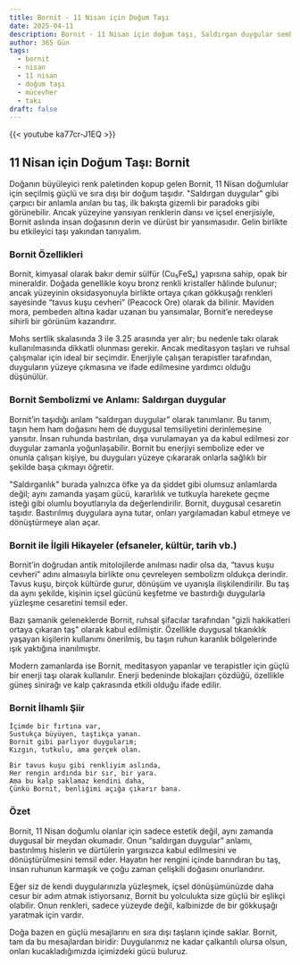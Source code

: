 ```yaml
---
title: Bornit - 11 Nisan için Doğum Taşı
date: 2025-04-11
description: Bornit - 11 Nisan için doğum taşı, Saldırgan duygular sembolü. Bu özel taşın derin anlamını öğrenin.
author: 365 Gün
tags:
  - bornit
  - nisan
  - 11 nisan
  - doğum taşı
  - mücevher
  - takı
draft: false
---
```


{{< youtube ka77cr-J1EQ >}}


## 11 Nisan için Doğum Taşı: Bornit

Doğanın büyüleyici renk paletinden kopup gelen Bornit, 11 Nisan doğumlular için seçilmiş güçlü ve sıra dışı bir doğum taşıdır. "Saldırgan duygular" gibi çarpıcı bir anlamla anılan bu taş, ilk bakışta gizemli bir paradoks gibi görünebilir. Ancak yüzeyine yansıyan renklerin dansı ve içsel enerjisiyle, Bornit aslında insan doğasının derin ve dürüst bir yansımasıdır. Gelin birlikte bu etkileyici taşı yakından tanıyalım.

### Bornit Özellikleri

Bornit, kimyasal olarak bakır demir sülfür (Cu₅FeS₄) yapısına sahip, opak bir mineraldir. Doğada genellikle koyu bronz renkli kristaller hâlinde bulunur; ancak yüzeyinin oksidasyonuyla birlikte ortaya çıkan gökkuşağı renkleri sayesinde “tavus kuşu cevheri” (Peacock Ore) olarak da bilinir. Maviden mora, pembeden altına kadar uzanan bu yansımalar, Bornit’e neredeyse sihirli bir görünüm kazandırır.

Mohs sertlik skalasında 3 ile 3.25 arasında yer alır; bu nedenle takı olarak kullanılmasında dikkatli olunması gerekir. Ancak meditasyon taşları ve ruhsal çalışmalar için ideal bir seçimdir. Enerjiyle çalışan terapistler tarafından, duyguların yüzeye çıkmasına ve ifade edilmesine yardımcı olduğu düşünülür.

### Bornit Sembolizmi ve Anlamı: Saldırgan duygular

Bornit’in taşıdığı anlam “saldırgan duygular” olarak tanımlanır. Bu tanım, taşın hem ham doğasını hem de duygusal temsiliyetini derinlemesine yansıtır. İnsan ruhunda bastırılan, dışa vurulamayan ya da kabul edilmesi zor duygular zamanla yoğunlaşabilir. Bornit bu enerjiyi sembolize eder ve onunla çalışan kişiye, bu duyguları yüzeye çıkararak onlarla sağlıklı bir şekilde başa çıkmayı öğretir.

"Saldırganlık" burada yalnızca öfke ya da şiddet gibi olumsuz anlamlarda değil; aynı zamanda yaşam gücü, kararlılık ve tutkuyla harekete geçme isteği gibi olumlu boyutlarıyla da değerlendirilir. Bornit, duygusal cesaretin taşıdır. Bastırılmış duygulara ayna tutar, onları yargılamadan kabul etmeye ve dönüştürmeye alan açar.

### Bornit ile İlgili Hikayeler (efsaneler, kültür, tarih vb.)

Bornit’in doğrudan antik mitolojilerde anılması nadir olsa da, “tavus kuşu cevheri” adını almasıyla birlikte onu çevreleyen sembolizm oldukça derindir. Tavus kuşu, birçok kültürde gurur, dönüşüm ve uyanışla ilişkilendirilir. Bu taş da aynı şekilde, kişinin içsel gücünü keşfetme ve bastırdığı duygularla yüzleşme cesaretini temsil eder.

Bazı şamanik geleneklerde Bornit, ruhsal şifacılar tarafından "gizli hakikatleri ortaya çıkaran taş" olarak kabul edilmiştir. Özellikle duygusal tıkanıklık yaşayan kişilerin kullanımı önerilmiş, bu taşın ruhun karanlık bölgelerinde ışık yaktığına inanılmıştır.

Modern zamanlarda ise Bornit, meditasyon yapanlar ve terapistler için güçlü bir enerji taşı olarak kullanılır. Enerji bedeninde blokajları çözdüğü, özellikle güneş sinirağı ve kalp çakrasında etkili olduğu ifade edilir.

### Bornit İlhamlı Şiir

```
İçimde bir fırtına var,
Sustukça büyüyen, taştıkça yanan.
Bornit gibi parlıyor duygularım;
Kızgın, tutkulu, ama gerçek olan.

Bir tavus kuşu gibi renkliyim aslında,
Her rengin ardında bir sır, bir yara.
Ama bu kalp saklamaz kendini daha,
Çünkü Bornit, benliğimi açığa çıkarır bana.
```

### Özet

Bornit, 11 Nisan doğumlu olanlar için sadece estetik değil, aynı zamanda duygusal bir meydan okumadır. Onun “saldırgan duygular” anlamı, bastırılmış hislerin ve dürtülerin yargısızca kabul edilmesini ve dönüştürülmesini temsil eder. Hayatın her rengini içinde barındıran bu taş, insan ruhunun karmaşık ve çoğu zaman çelişkili doğasını onurlandırır.

Eğer siz de kendi duygularınızla yüzleşmek, içsel dönüşümünüzde daha cesur bir adım atmak istiyorsanız, Bornit bu yolculukta size güçlü bir eşlikçi olabilir. Onun renkleri, sadece yüzeyde değil, kalbinizde de bir gökkuşağı yaratmak için vardır.

Doğa bazen en güçlü mesajlarını en sıra dışı taşların içinde saklar. Bornit, tam da bu mesajlardan biridir: Duygularımız ne kadar çalkantılı olursa olsun, onları kucakladığımızda içimizdeki gücü buluruz.